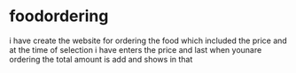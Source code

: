 # foodordering
i have create the website for ordering  the food which included the price and at the time of selection i have enters the price and last when younare ordering the total amount is add and shows in that

